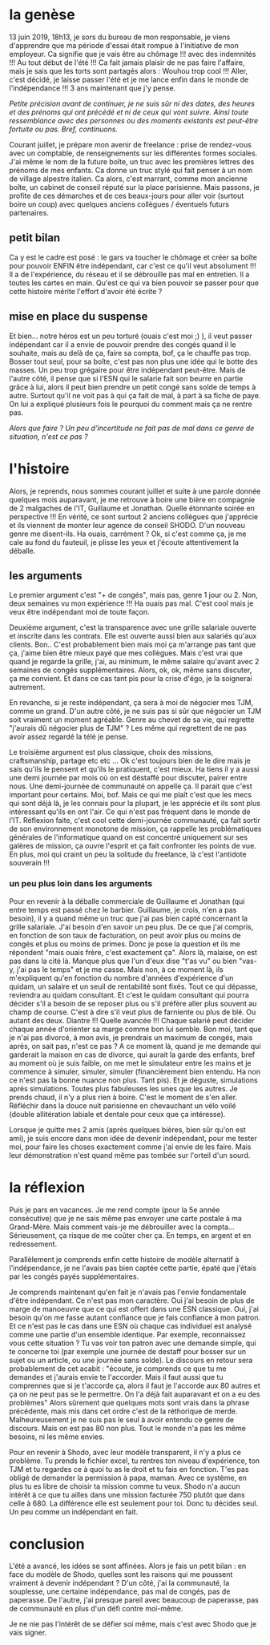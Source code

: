 # la genèse

13 juin 2019, 18h13, je sors du bureau de mon responsable, je viens d'apprendre que ma période d'essai était rompue à l'initiative de mon employeur. Ca signifie que je vais être au chômage !!! avec des indemnités !!! Au tout début de l'été !!! Ca fait jamais plaisir de ne pas faire l'affaire, mais je sais que les torts sont partagés alors : Wouhou trop cool !!! 
 Aller, c'est décidé, je laisse passer l'été et je me lance enfin dans le monde de l'indépendance !!! 3 ans maintenant que j'y pense.

_Petite précision avant de continuer, je ne suis sûr ni des dates, des heures et des prénoms qui ont précédé et ni de ceux qui vont suivre. Ainsi toute ressemblance avec des personnes ou des moments existants est peut-être fortuite ou pas. Bref, continuons._

Courant juillet, je prépare mon avenir de freelance : prise de rendez-vous avec un comptable, de renseignements sur les différentes formes sociales. J'ai même le nom de la future boîte, un truc avec les premières lettres des prénoms de mes enfants. Ca donne un truc stylé qui fait penser à un nom de village alpestre italien. Ca alors, c'est marrant, comme mon ancienne boîte, un cabinet de conseil réputé sur la place parisienne. Mais passons, je profite de ces démarches et de ces beaux-jours pour aller voir (surtout boire un coup) avec quelques anciens collègues / éventuels futurs partenaires.

## petit bilan 
Ca y est le cadre est posé : le gars va toucher le chômage et créer sa boîte pour pouvoir ENFIN être indépendant, car c'est ce qu'il veut absolument !!! Il a de l'expérience, du réseau et il se débrouille pas mal en entretien. Il a toutes les cartes en main. Qu'est ce qui va bien pouvoir se passer pour que cette histoire mérite l'effort d'avoir été écrite ?

## mise en place du suspense
Et bien... notre héros est un peu torturé (ouais c'est moi ;) ), il veut passer indépendant car il a envie de pouvoir prendre des congés quand il le souhaite, mais au delà de ça, faire sa compta, bof, ça le chauffe pas trop. Bosser tout seul, pour sa boîte, c'est pas non plus une idée qui le botte des masses. Un peu trop grégaire pour être indépendant peut-être. Mais de l'autre côté, il pense que si l'ESN qui le salarie fait son beurre en partie grâce à lui, alors il peut bien prendre un petit congé sans solde de temps à autre. Surtout qu'il ne voit pas à qui ça fait de mal, à part à sa fiche de paye. On lui a expliqué plusieurs fois le pourquoi du comment mais ça ne rentre pas. 

_Alors que faire ?
Un peu d'incertitude ne fait pas de mal dans ce genre de situation, n'est ce pas ?_

# l'histoire

Alors, je reprends, nous sommes courant juillet et suite à une parole donnée quelques mois auparavant, je me retrouve à boire une bière en compagnie de 2 malgaches de l'IT, Guillaume et Jonathan. Quelle étonnante soirée en perspective !!! En vérité, ce sont surtout 2 anciens collègues que j'apprécie et ils viennent de monter leur agence de conseil SHODO. D'un nouveau genre me disent-ils. Ha ouais, carrément ? Ok, si c'est comme ça, je me cale au fond du fauteuil, je plisse les yeux et j'écoute attentivement la déballe.


## les arguments 

Le premier argument c'est "+ de congés", mais pas, genre 1 jour ou 2. Non, deux semaines vu mon expérience !!! Ha ouais pas mal. C'est cool mais je veux être indépendant moi de toute façon.

Deuxième argument, c'est la transparence avec une grille salariale ouverte et inscrite dans les contrats. Elle est ouverte aussi bien aux salariés qu'aux clients. Bon.. C'est probablement bien mais moi ça m'arrange pas tant que ça, j'aime bien être mieux payé que mes collègues. 
Mais c'est vrai que quand je regarde la grille, j'ai, au minimum, le même salaire qu'avant avec 2 semaines de congés supplémentaires. Alors, ok, ok, même sans discuter, ça me convient. Et dans ce cas tant pis pour la crise d'égo, je la soignerai autrement. 

En revanche, si je reste indépendant, ça sera à moi de négocier mes TJM, comme un grand. 
D'un autre côté, je ne suis pas si sûr que négocier un TJM soit vraiment un moment agréable. Genre au chevet de sa vie, qui regrette "j'aurais dû négocier plus de TJM" ? Les même qui regrettent de ne pas avoir assez regardé la télé je pense.

Le troisième argument est plus classique, choix des missions, craftsmanship, partage etc etc ... Ok c'est toujours bien de le dire mais je sais qu'ils le pensent et qu'ils le pratiquent, c'est mieux. 
Ha tiens il y a aussi une demi journée par mois où on est déstaffé pour discuter, pairer entre nous. Une demi-journée de communauté on appelle ça. Il parait que c'est important pour certains. Moi, bof. Mais ce qui me plaît c'est que les mecs qui sont déjà là, je les connais pour la plupart, je les apprécie et ils sont plus intéressant qu'ils en ont l'air. Ce qui n'est pas fréquent dans le monde de l'IT. 
Réflexion faite, c'est cool cette demi-journée communauté, ça fait sortir de son environnement monotone de mission, ça rappelle les problématiques générales de l'informatique quand on est concentré uniquement sur ses galères de mission, ça ouvre l'esprit et ça fait confronter les points de vue. En plus, moi qui craint un peu la solitude du freelance, là c'est l'antidote souverain !!!

### un peu plus loin dans les arguments 
Pour en revenir à la déballe commerciale de Guillaume et Jonathan (qui entre temps est passé chez le barbier. Guillaume, je crois, n'en a pas besoin), il y a quand même un truc que j'ai pas bien capté concernant la grille salariale. J'ai besoin d'en savoir un peu plus. De ce que j'ai compris, en fonction de son taux de facturation, on peut avoir plus ou moins de congés et plus ou moins de primes. Donc je pose la question et ils me répondent "mais ouais frère, c'est exactement ça". Alors là, malaise, on est pas dans la cité là. Manque plus que l'un d'eux dise "t'as vu" ou bien  "vas-y, j'ai pas le temps" et je me casse. Mais non, à ce moment là, ils m'expliquent qu'en fonction du nombre d'années d'expérience d'un quidam, un salaire et un seuil de rentabilité sont fixés. Tout ce qui dépasse, reviendra au quidam consultant. Et c'est le quidam consultant qui pourra décider s'il a besoin de se reposer plus ou s'il préfère aller plus souvent au champ de course. C'est à dire s'il veut plus de farniente ou plus de blé. Ou autant des deux. Diantre !!! Quelle avancée !!! Chaque salarié peut décider chaque année d'orienter sa marge comme bon lui semble. Bon moi, tant que je n'ai pas divorcé, à mon avis, je prendrais un maximum de congés, mais après, on sait pas, n'est ce pas ?
A ce moment là, quand je me demande qui garderait la maison en cas de divorce, qui aurait la garde des enfants, bref au moment où je suis faible, on me met le simulateur entre les mains et je commence à simuler, simuler, simuler (financièrement bien entendu. Ha non ce n'est pas la bonne nuance non plus. Tant pis). Et je déguste, simulations après simulations. Toutes plus fabuleuses les unes que les autres. Je prends chaud, il n'y a plus rien à boire. C'est le moment de s'en aller. Réfléchir dans la douce nuit parisienne en chevauchant un vélo voilé (double allitération labiale et dentale pour ceux que ça intéresse).

Lorsque je quitte mes 2 amis (après quelques bières, bien sûr qu'on est ami), je suis encore dans mon idée de devenir indépendant, pour me tester moi, pour faire les choses exactement comme j'ai envie de les faire. Mais leur démonstration n'est quand même pas tombée sur l'orteil d'un sourd.

# la réflexion

Puis je pars en vacances. Je me rend compte (pour la 5e année consécutive) que je ne sais même pas envoyer une carte postale à ma Grand-Mère. Mais comment vais-je me débrouiller avec la compta... Sérieusement, ça risque de me coûter cher ça.  En temps, en argent et en redressement.

Parallèlement je comprends enfin cette histoire de modèle alternatif à l'indépendance, je ne l'avais pas bien captée cette partie, épaté que j'étais par les congés payés supplémentaires. 

Je comprends maintenant qu'en fait je n'avais pas l'envie fondamentale d'être indépendant. Ce n'est pas mon caractère. Oui j'ai besoin de plus de marge de manoeuvre que ce qui est offert dans une ESN classique. Oui, j'ai besoin qu'on me fasse autant confiance que je fais confiance à mon patron. Et ce n'est pas le cas dans une ESN où chaque cas individuel est analysé comme une partie d'un ensemble identique. 
Par exemple, reconnaissez vous cette situation ? Tu vas voir ton patron avec une demande simple, qui te concerne toi (par exemple une journée de destaff pour bosser sur un sujet ou un article, ou une journée sans solde). Le discours en retour sera probablement de cet acabit : "écoute, je comprends ce que tu me demandes et j'aurais envie te l'accorder. Mais il faut aussi que tu comprennes que si je t'accorde ça, alors il faut je l'accorde aux 80 autres et ça on ne peut pas se le permettre. On l'a déjà fait auparavant et on a eu des problèmes"
Alors sûrement que quelques mots sont vrais dans la phrase précédente, mais mis dans cet ordre c'est de la réthorique de merde. Malheureusement je ne suis pas le seul à avoir entendu ce genre de discours. Mais on est pas 80 non plus. Tout le monde n'a pas les même besoins, ni les même envies.

Pour en revenir à Shodo, avec leur modèle transparent, il n'y a plus ce problème. Tu prends le fichier excel, tu rentres ton niveau d'expérience, ton TJM et tu regardes ce à quoi tu as le droit et tu fais en fonction. T'es pas obligé de demander la permission à papa, maman.
Avec ce système, en plus tu es libre de choisir ta mission comme tu veux. Shodo n'a aucun intérêt à ce que tu ailles dans une mission facturée 750 plutôt que dans celle à 680. La différence elle est seulement pour toi. Donc tu décides seul. Un peu comme un indépendant en fait.

# conclusion

L'été a avancé, les idées se sont affinées. Alors je fais un petit bilan : en face du modèle de Shodo, quelles sont les raisons qui me poussent vraiment à devenir indépendant ? 
D'un côté, j'ai la communauté, la souplesse, une certaine indépendance, pas mal de congés, pas de paperasse. De l'autre, j'ai presque pareil avec beaucoup de paperasse, pas de communauté en plus d'un défi contre moi-même.

Je ne nie pas l'intérêt de se défier soi même, mais c'est avec Shodo que je vais signer.
